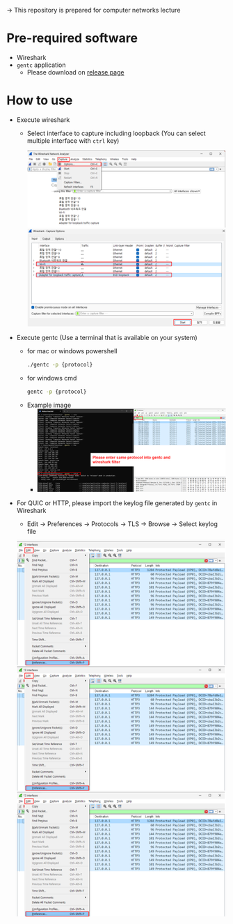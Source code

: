 -> This repository is prepared for computer networks lecture

# Pre-required software
- Wireshark
- `gentc` application
    - Please download on [release page](https://github.com/iot-standards-laboratory/pcapsample/releases)

# How to use
- Execute wireshark
    - Select interface to capture including loopback (You can select multiple interface with `ctrl` key)

        ![exec_wireshark-1](./asssets/images/exec_wireshark_1.png)
        ![exec_wireshark-2](./asssets/images/exec_wireshark_2.png)

- Execute gentc (Use a terminal that is available on your system)
    - for mac or windows powershell
        ```bash
        ./gentc -p {protocol}
        ```
    - for windows cmd
        ```cmd
        gentc -p {protocol}
        ```
    - Example image
        - ![sample image](./asssets/images/sample.png)

- For QUIC or HTTP, please import the keylog file generated by `gentc` in Wireshark
    - Edit -> Preferences -> Protocols -> TLS -> Browse -> Select keylog file
    
    ![tls (1)](./asssets/images/tls-1.png)
    ![tls (2)](./asssets/images/tls-1.png)
    ![tls (3)](./asssets/images/tls-1.png)
